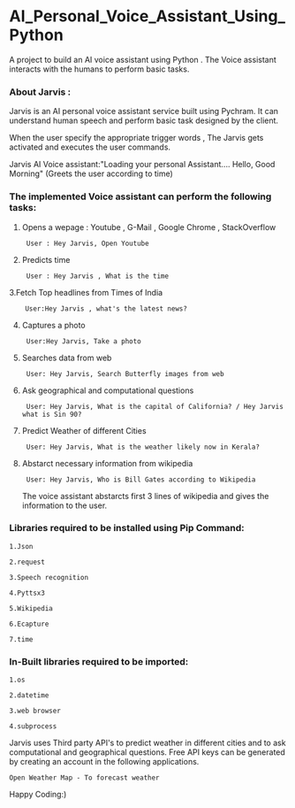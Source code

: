 # AI_Personal_Voice_Assistant_Using_Python

A project to build an AI voice assistant using Python . The Voice assistant interacts with the humans to perform basic tasks.


### About Jarvis :

Jarvis is an AI personal voice assistant service built using Pychram. It can understand human speech and perform basic task designed by the client.

When the user specify the appropriate trigger words , The Jarvis gets activated and executes the user commands.


Jarvis AI Voice assistant:"Loading your personal Assistant....
                          Hello, Good Morning" (Greets the user according to time)



### The implemented Voice assistant can perform the following tasks:


1. Opens a wepage : Youtube , G-Mail , Google Chrome , StackOverflow 
	
	
		User : Hey Jarvis, Open Youtube
		
		
2. Predicts time 
	
	
		User : Hey Jarvis , What is the time
		
		
3.Fetch Top headlines from Times of India
	
         
		User:Hey Jarvis , what's the latest news?
		
		
4. Captures a photo
	
  		
		User:Hey Jarvis, Take a photo
		
		
5. Searches data from web
	
   		
		User: Hey Jarvis, Search Butterfly images from web
		
		
6. Ask geographical and computational questions
	
  	 	
		User: Hey Jarvis, What is the capital of California? / Hey Jarvis what is Sin 90?
		
		
7. Predict Weather of different Cities
   		
	
		User: Hey Jarvis, What is the weather likely now in Kerala?
		
	
8. Abstarct necessary information from wikipedia
	
   		
		User: Hey Jarvis, Who is Bill Gates according to Wikipedia
		
		
   The voice assistant abstarcts first 3 lines of wikipedia and gives the information to the user.

		

### Libraries required to be installed using Pip Command:
	
	1.Json
	
	2.request
	
	3.Speech recognition
	
 	4.Pyttsx3
	
	5.Wikipedia
	
	6.Ecapture
	
	7.time
	


### In-Built libraries required to be imported:

	1.os
	
	2.datetime
	
	3.web browser
	
	4.subprocess



Jarvis uses Third party API's to predict weather in different cities and to ask computational and geographical questions. 
Free API keys can be generated by creating an account in the following applications.  
	
	Open Weather Map - To forecast weather
	

Happy Coding:)

